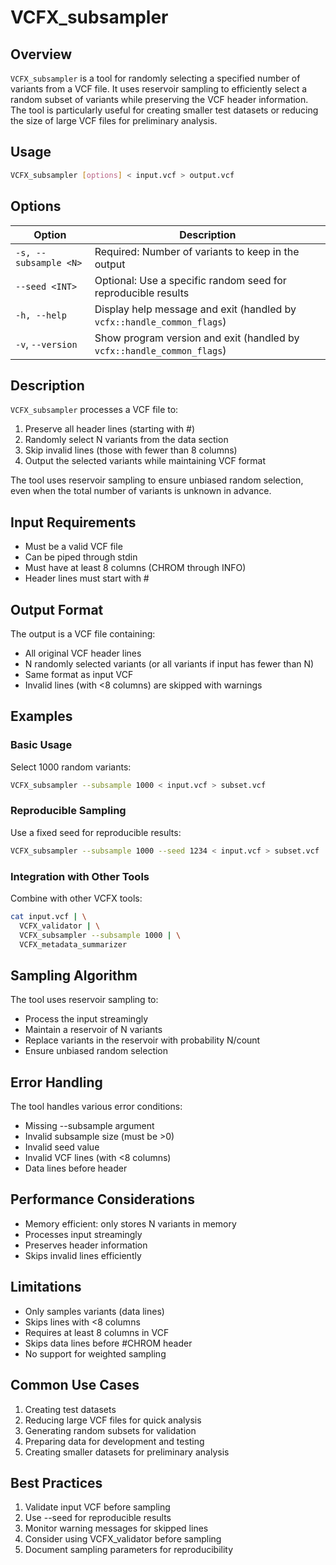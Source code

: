 # VCFX_subsampler

## Overview

`VCFX_subsampler` is a tool for randomly selecting a specified number of variants from a VCF file. It uses reservoir sampling to efficiently select a random subset of variants while preserving the VCF header information. The tool is particularly useful for creating smaller test datasets or reducing the size of large VCF files for preliminary analysis.

## Usage

```bash
VCFX_subsampler [options] < input.vcf > output.vcf
```

## Options

| Option | Description |
|--------|-------------|
| `-s, --subsample <N>` | Required: Number of variants to keep in the output |
| `--seed <INT>` | Optional: Use a specific random seed for reproducible results |
| `-h, --help` | Display help message and exit (handled by `vcfx::handle_common_flags`) |
| `-v`, `--version` | Show program version and exit (handled by `vcfx::handle_common_flags`) |

## Description

`VCFX_subsampler` processes a VCF file to:

1. Preserve all header lines (starting with #)
2. Randomly select N variants from the data section
3. Skip invalid lines (those with fewer than 8 columns)
4. Output the selected variants while maintaining VCF format

The tool uses reservoir sampling to ensure unbiased random selection, even when the total number of variants is unknown in advance.

## Input Requirements

- Must be a valid VCF file
- Can be piped through stdin
- Must have at least 8 columns (CHROM through INFO)
- Header lines must start with #

## Output Format

The output is a VCF file containing:
- All original VCF header lines
- N randomly selected variants (or all variants if input has fewer than N)
- Same format as input VCF
- Invalid lines (with <8 columns) are skipped with warnings

## Examples

### Basic Usage

Select 1000 random variants:

```bash
VCFX_subsampler --subsample 1000 < input.vcf > subset.vcf
```

### Reproducible Sampling

Use a fixed seed for reproducible results:

```bash
VCFX_subsampler --subsample 1000 --seed 1234 < input.vcf > subset.vcf
```

### Integration with Other Tools

Combine with other VCFX tools:

```bash
cat input.vcf | \
  VCFX_validator | \
  VCFX_subsampler --subsample 1000 | \
  VCFX_metadata_summarizer
```

## Sampling Algorithm

The tool uses reservoir sampling to:
- Process the input streamingly
- Maintain a reservoir of N variants
- Replace variants in the reservoir with probability N/count
- Ensure unbiased random selection

## Error Handling

The tool handles various error conditions:
- Missing --subsample argument
- Invalid subsample size (must be >0)
- Invalid seed value
- Invalid VCF lines (with <8 columns)
- Data lines before header

## Performance Considerations

- Memory efficient: only stores N variants in memory
- Processes input streamingly
- Preserves header information
- Skips invalid lines efficiently

## Limitations

- Only samples variants (data lines)
- Skips lines with <8 columns
- Requires at least 8 columns in VCF
- Skips data lines before #CHROM header
- No support for weighted sampling

## Common Use Cases

1. Creating test datasets
2. Reducing large VCF files for quick analysis
3. Generating random subsets for validation
4. Preparing data for development and testing
5. Creating smaller datasets for preliminary analysis

## Best Practices

1. Validate input VCF before sampling
2. Use --seed for reproducible results
3. Monitor warning messages for skipped lines
4. Consider using VCFX_validator before sampling
5. Document sampling parameters for reproducibility 
